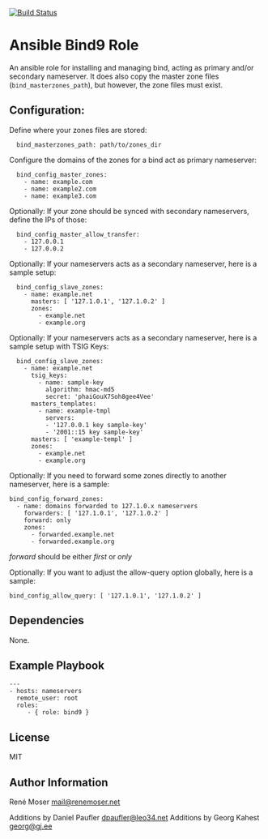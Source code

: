[![Build Status](https://travis-ci.org/teadur/ansible-role-bind.png?branch=master)](https://travis-ci.org/teadur/ansible-role-bind)

# Ansible Bind9 Role

An ansible role for installing and managing bind, acting as primary and/or secondary nameserver. 
It does also copy the master zone files (`bind_masterzones_path`), but however, the zone files must exist.


## Configuration:

Define where your zones files are stored:

      bind_masterzones_path: path/to/zones_dir

Configure the domains of the zones for a bind act as primary nameserver:

      bind_config_master_zones:
        - name: example.com
        - name: example2.com
        - name: example3.com

Optionally: If your zone should be synced with secondary nameservers, define the IPs of those:

      bind_config_master_allow_transfer:
        - 127.0.0.1
        - 127.0.0.2

Optionally: If your nameservers acts as a secondary nameserver, here is a sample setup:

      bind_config_slave_zones:
        - name: example.net
          masters: [ '127.1.0.1', '127.1.0.2' ]
          zones:
            - example.net
            - example.org

Optionally: If your nameservers acts as a secondary nameserver, here is a sample setup with TSIG Keys:

      bind_config_slave_zones:
        - name: example.net
          tsig_keys:
            - name: sample-key
              algorithm: hmac-md5
              secret: 'phaiGouX7Soh8gee4Vee'
          masters_templates:
            - name: example-tmpl
              servers:
              - '127.0.0.1 key sample-key'
              - '2001::15 key sample-key'
          masters: [ 'example-templ' ]
          zones:
            - example.net
            - example.org

Optionally: If you need to forward some zones directly to another nameserver, here is a sample:

    bind_config_forward_zones:
      - name: domains forwarded to 127.1.0.x nameservers
        forwarders: [ '127.1.0.1', '127.1.0.2' ]
        forward: only
        zones:
          - forwarded.example.net
          - forwarded.example.org

*forward* should be either _first_ or _only_


Optionally: If you want to adjust the allow-query option globally, here is a sample:

    bind_config_allow_query: [ '127.1.0.1', '127.1.0.2' ]


## Dependencies

None.


## Example Playbook

    ---
    - hosts: nameservers
      remote_user: root
      roles:
         - { role: bind9 }


## License

MIT


## Author Information

René Moser <mail@renemoser.net>

Additions by Daniel Paufler <dpaufler@leo34.net>
Additions by Georg Kahest <georg@gj.ee>
